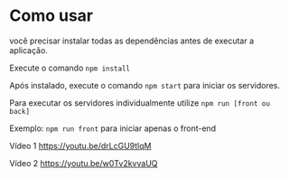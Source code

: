 # Como usar

você precisar instalar todas as dependências antes de executar a aplicação. 

Execute o comando `npm install`

Após instalado, execute o comando `npm start` para iniciar os servidores.

Para executar os servidores individualmente utilize `npm run [front ou back]`

Exemplo: `npm run front` para iniciar apenas o front-end


Vídeo 1
https://youtu.be/drLcGU9tlqM

Vídeo 2
https://youtu.be/w0Tv2kvvaUQ

